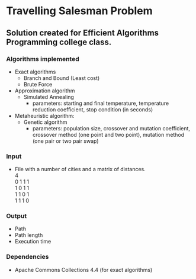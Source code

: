 # Travelling Salesman Problem

## Solution created for Efficient Algorithms Programming college class.

### Algorithms implemented
- Exact algorithms
  - Branch and Bound (Least cost)
  - Brute Force
- Approximation algorithm
  - Simulated Annealing
    - parameters: starting and final temperature, temperature reduction coefficient, stop condition (in seconds)
- Metaheuristic algorithm:
  - Genetic algorithm
    - parameters: population size, crossover and mutation coefficient, crossover method (one point and two point), mutation method (one pair or two pair swap)

### Input
- File with a number of cities and a matrix of distances.
\
4 \
0 1 1 1 \
1 0 1 1 \
1 1 0 1 \
1 1 1 0

### Output
- Path
- Path length
- Execution time

### Dependencies
- Apache Commons Collections 4.4 (for exact algorithms)